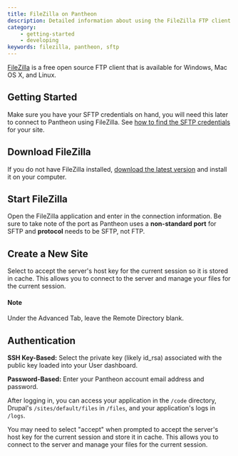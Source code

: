 ```yaml
---
title: FileZilla on Pantheon
description: Detailed information about using the FileZilla FTP client for your Pantheon site.
category:
    - getting-started
    - developing
keywords: filezilla, pantheon, sftp
---
```

[FileZilla](https://FileZilla-project.org/) is a free open source FTP client that is available for Windows, Mac OS X, and Linux.

## Getting Started

Make sure you have your SFTP credentials on hand, you will need this later to connect to Pantheon using FileZilla. See [how to find the SFTP credentials](/docs/articles/sites/code/developing-directly-with-sftp-mode/#sftp-connection-information) for your site.

## Download FileZilla

If you do not have FileZilla installed, [download the latest version](https://FileZilla-project.org/) and install it on your computer.

## Start FileZilla

Open the FileZilla application and enter in the connection information. Be sure to take note of the port as Pantheon uses a **non-standard port** for SFTP and **protocol** needs to be SFTP, not FTP.<br />

## Create a New Site

Select to accept the server's host key for the current session so it is stored in cache. This allows you to connect to the server and manage your files for the current session.

<div class="alert alert-info" role="alert">
<h4>Note</h4>
Under the Advanced Tab, leave the Remote Directory blank.  </div>

## Authentication

**SSH Key-Based:** Select the private key (likely id_rsa) associated with the public key loaded into your User dashboard.

**Password-Based:** Enter your Pantheon account email address and password.

After logging in, you can access your application in the `/code` directory, Drupal's `/sites/default/files` in `/files`, and your application's logs in `/logs`.

You may need to select "accept" when prompted to accept the server's host key for the current session and store it in cache. This allows you to connect to the server and manage your files for the current session.
